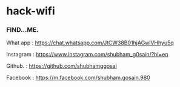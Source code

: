 # hack-wifi



### FIND...ME.


What app  : https://chat.whatsapp.com/JtCW38B01hjAGwlVHhyu5q

Instagram : https://www.instagram.com/shubham_g0sain/?hl=en

Github.   : https://github.com/shubhamggosai

Facebook  : https://m.facebook.com/shubham.gosain.980


